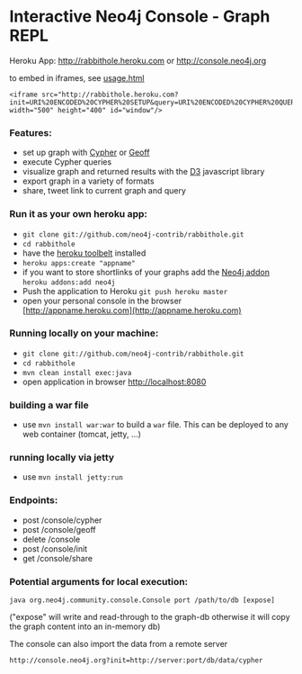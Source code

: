 # Interactive Neo4j Console - Graph REPL  

     
Heroku App: http://rabbithole.heroku.com or http://console.neo4j.org

to embed in iframes, see [usage.html](http://rabbithole.herokuapp.com/usage.html)

    <iframe src="http://rabbithole.heroku.com?init=URI%20ENCODED%20CYPHER%20SETUP&query=URI%20ENCODED%20CYPHER%20QUERY" width="500" height="400" id="window"/>
        
### Features:

* set up graph with [Cypher](http://neo4j.org/tracks/cypher) or [Geoff](http://nigelsmall.com/geoff)
* execute Cypher queries
* visualize graph and returned results with the [D3](http://d3js.org/) javascript library
* export graph in a variety of formats
* share, tweet link to current graph and query

### Run it as your own heroku app:

* `git clone git://github.com/neo4j-contrib/rabbithole.git` 
* `cd rabbithole`
* have the [heroku toolbelt](https://toolbelt.heroku.com/) installed
* `heroku apps:create "appname"`
* if you want to store shortlinks of your graphs add the [Neo4j addon](http://addons.heroku.com/neo4j) 
  `heroku addons:add neo4j`
* Push the application to Heroku `git push heroku master`
* open your personal console in the browser [http://appname.heroku.com](http://appname.heroku.com)
 
### Running locally on your machine:

* `git clone git://github.com/neo4j-contrib/rabbithole.git` 
* `cd rabbithole`
* `mvn clean install exec:java`
* open application in browser [http://localhost:8080](http://localhost:8080)


### building a war file

* use `mvn install war:war` to build a `war` file. This can be deployed to any web container (tomcat, jetty, ...)

### running locally via jetty

* use `mvn install jetty:run`


### Endpoints:

* post /console/cypher
* post /console/geoff
* delete /console
* post /console/init
* get /console/share


### Potential arguments for local execution:

    java org.neo4j.community.console.Console port /path/to/db [expose]

("expose" will write and read-through to the graph-db otherwise it will copy the graph content into an in-memory db)

The console can also import the data from a remote server

    http://console.neo4j.org?init=http://server:port/db/data/cypher


